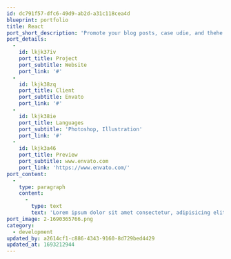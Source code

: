 ```yaml
---
id: dc791f57-dfc6-49d9-ab2d-a31c118cea4d
blueprint: portfolio
title: React
port_short_description: 'Promote your blog posts, case udie, and thehe branded videos.'
port_details:
  -
    id: lkjk37iv
    port_title: Project
    port_subtitle: Website
    port_link: '#'
  -
    id: lkjk38zq
    port_title: Client
    port_subtitle: Envato
    port_link: '#'
  -
    id: lkjk38ie
    port_title: Languages
    port_subtitle: 'Photoshop, Illustration'
    port_link: '#'
  -
    id: lkjk3a46
    port_title: Preview
    port_subtitle: www.envato.com
    port_link: 'https://www.envato.com/'
port_content:
  -
    type: paragraph
    content:
      -
        type: text
        text: 'Lorem ipsum dolor sit amet consectetur, adipisicing elit. Mollitia placeat magnam possimus iusto blanditiis pariatur labore explicabo quo repellat hic dolorum numquam asperiores, voluptatum fugiat reiciendis aspernatur, non, odio aperiam voluptas ex tempora vitae. Dolor, consequatur quidem! Quas magni distinctio dolorum dolore natus, vel numquam accusamus. Nostrum eligendi recusandae qui tempore deserunt!'
port_image: 2-1690365766.png
category:
  - development
updated_by: a2614cf1-c886-4343-9160-8d729bed4429
updated_at: 1693212944
---
```

